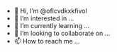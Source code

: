 - 👋 Hi, I’m @oflcvdkxkfivol
- 👀 I’m interested in ...
- 🌱 I’m currently learning ...
- 💞️ I’m looking to collaborate on ...
- 📫 How to reach me ...

<!---
oflcvdkxkfivol/oflcvdkxkfivol is a ✨ special ✨ repository because its `README.md` (this file) appears on your GitHub profile.
You can click the Preview link to take a look at your changes.
--->
